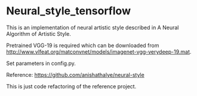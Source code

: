 # Neural_style_tensorflow
This is an implementation of neural artistic style described in A Neural Algorithm of Artistic Style.

Pretrained VGG-19 is required which can be downloaded from
http://www.vlfeat.org/matconvnet/models/imagenet-vgg-verydeep-19.mat.

Set parameters in config.py.

Reference:
https://github.com/anishathalye/neural-style

This is just code refactoring of the reference project.

